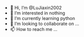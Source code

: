 - 👋 Hi, I’m @LuJiaxin2002
- 👀 I’m interested in nothing
- 🌱 I’m currently learning python
- 💞️ I’m looking to collaborate on ...
- 📫 How to reach me ...

<!---
LuJiaxin2002/LuJiaxin2002 is a ✨ special ✨ repository because its `README.md` (this file) appears on your GitHub profile.
You can click the Preview link to take a look at your changes.
--->
